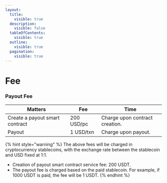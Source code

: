 ```yaml
---
layout:
  title:
    visible: true
  description:
    visible: false
  tableOfContents:
    visible: true
  outline:
    visible: true
  pagination:
    visible: true
---
```


# Fee

### Payout Fee

| Matters                        | Fee        | Time                           |
| ------------------------------ | ---------- | ------------------------------ |
| Create a payout smart contract | 200 USD/pc | Charge upon contract creation. |
| Payout                         | 1 USD/txn  | Charge upon payout.            |

{% hint style="warning" %}
The above fees will be charged in cryptocurrency stablecoins, with the exchange rate between the stablecoin and USD fixed at 1:1.

* Creation of payout smart contract service fee: 200 USDT.
* The payout fee is charged based on the paid stablecoin. For example, if 1000 USDT is paid, the fee will be 1 USDT.
{% endhint %}

